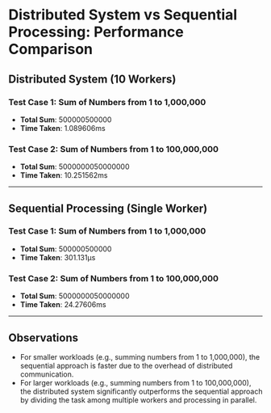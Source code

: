 # Distributed System vs Sequential Processing: Performance Comparison

## Distributed System (10 Workers)

### Test Case 1: Sum of Numbers from 1 to 1,000,000
- **Total Sum**: 500000500000
- **Time Taken**: 1.089606ms

### Test Case 2: Sum of Numbers from 1 to 100,000,000
- **Total Sum**: 5000000050000000
- **Time Taken**: 10.251562ms

---

## Sequential Processing (Single Worker)

### Test Case 1: Sum of Numbers from 1 to 1,000,000
- **Total Sum**: 500000500000
- **Time Taken**: 301.131µs

### Test Case 2: Sum of Numbers from 1 to 100,000,000
- **Total Sum**: 5000000050000000
- **Time Taken**: 24.27606ms

---

## Observations

- For smaller workloads (e.g., summing numbers from 1 to 1,000,000), the sequential approach is faster due to the overhead of distributed communication.
- For larger workloads (e.g., summing numbers from 1 to 100,000,000), the distributed system significantly outperforms the sequential approach by dividing the task among multiple workers and processing in parallel.